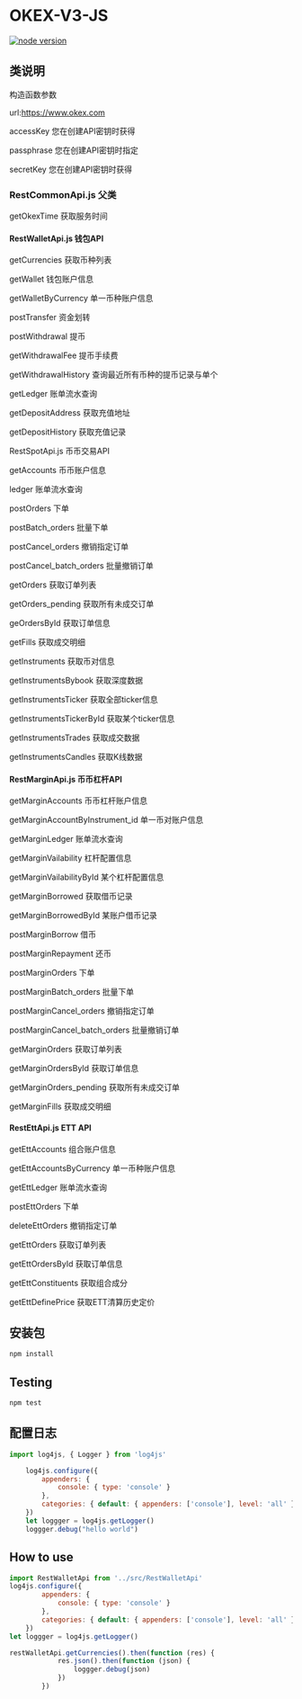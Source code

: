 # OKEX-V3-JS

[![node version][node-image]][node-url]

[node-image]: https://img.shields.io/badge/node.js-%3E=_4.2-green.svg?style=flat-square
[node-url]: http://nodejs.org/download/


## 类说明
构造函数参数 

url:https://www.okex.com 

accessKey 您在创建API密钥时获得

passphrase 您在创建API密钥时指定

secretKey 您在创建API密钥时获得


### RestCommonApi.js 父类

getOkexTime 获取服务时间

#### RestWalletApi.js 钱包API

 getCurrencies 获取币种列表

 getWallet 钱包账户信息

 getWalletByCurrency 单一币种账户信息

 postTransfer 资金划转

 postWithdrawal 提币

 getWithdrawalFee 提币手续费

 getWithdrawalHistory 查询最近所有币种的提币记录与单个

 getLedger 账单流水查询

 getDepositAddress 获取充值地址

 getDepositHistory 获取充值记录

 RestSpotApi.js 币币交易API

 getAccounts 币币账户信息

 ledger 账单流水查询

 postOrders 下单

 postBatch_orders 批量下单

 postCancel_orders 撤销指定订单

 postCancel_batch_orders 批量撤销订单

 getOrders 获取订单列表

 getOrders_pending 获取所有未成交订单

 geOrdersById 获取订单信息

 getFills 获取成交明细

 getInstruments 获取币对信息

 getInstrumentsBybook 获取深度数据

 getInstrumentsTicker 获取全部ticker信息

 getInstrumentsTickerById 获取某个ticker信息

 getInstrumentsTrades 获取成交数据

 getInstrumentsCandles 获取K线数据

#### RestMarginApi.js 币币杠杆API

 getMarginAccounts 币币杠杆账户信息

 getMarginAccountByInstrument_id 单一币对账户信息

 getMarginLedger 账单流水查询

 getMarginVailability 杠杆配置信息

 getMarginVailabilityById 某个杠杆配置信息

 getMarginBorrowed 获取借币记录

 getMarginBorrowedById 某账户借币记录

 postMarginBorrow 借币

 postMarginRepayment 还币

 postMarginOrders 下单

 postMarginBatch_orders 批量下单

 postMarginCancel_orders 撤销指定订单

 postMarginCancel_batch_orders 批量撤销订单

 getMarginOrders 获取订单列表

 getMarginOrdersById 获取订单信息

 getMarginOrders_pending 获取所有未成交订单

 getMarginFills 获取成交明细

#### RestEttApi.js ETT API

 getEttAccounts 组合账户信息

 getEttAccountsByCurrency 单一币种账户信息

 getEttLedger 账单流水查询

 postEttOrders 下单

 deleteEttOrders 撤销指定订单

 getEttOrders 获取订单列表

 getEttOrdersById 获取订单信息

 getEttConstituents 获取组合成分
 
 getEttDefinePrice 获取ETT清算历史定价

## 安装包

```js
npm install 
```

## Testing

```js
npm test
```

## 配置日志

```js
import log4js, { Logger } from 'log4js'

    log4js.configure({
        appenders: {
            console: { type: 'console' }
        },
        categories: { default: { appenders: ['console'], level: 'all' } }
    })
    let loggger = log4js.getLogger()
    loggger.debug("hello world")
```

## How to use
```js
import RestWalletApi from '../src/RestWalletApi'
log4js.configure({
        appenders: {
            console: { type: 'console' }
        },
        categories: { default: { appenders: ['console'], level: 'all' } }
    })
let loggger = log4js.getLogger()

restWalletApi.getCurrencies().then(function (res) {
            res.json().then(function (json) {
                loggger.debug(json)
            })
        })
```


